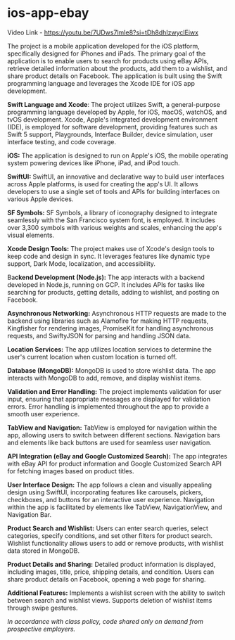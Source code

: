 # ios-app-ebay

Video Link - https://youtu.be/7UDws7lmIe8?si=tDh8dhIzwyclEiwx

The project is a mobile application developed for the iOS platform, specifically designed for iPhones and iPads. The primary goal of the application is to enable users to search for products using eBay APIs, retrieve detailed information about the products, add them to a wishlist, and share product details on Facebook. The application is built using the Swift programming language and leverages the Xcode IDE for iOS app development.

**Swift Language and Xcode**: The project utilizes Swift, a general-purpose programming language developed by Apple, for iOS, macOS, watchOS, and tvOS development.
Xcode, Apple's integrated development environment (IDE), is employed for software development, providing features such as Swift 5 support, Playgrounds, Interface Builder, device simulation, user interface testing, and code coverage.

**iOS:** The application is designed to run on Apple's iOS, the mobile operating system powering devices like iPhone, iPad, and iPod touch.

**SwiftUI:** SwiftUI, an innovative and declarative way to build user interfaces across Apple platforms, is used for creating the app's UI. It allows developers to use a single set of tools and APIs for building interfaces on various Apple devices.

**SF Symbols:** SF Symbols, a library of iconography designed to integrate seamlessly with the San Francisco system font, is employed. It includes over 3,300 symbols with various weights and scales, enhancing the app's visual elements.

**Xcode Design Tools:** The project makes use of Xcode's design tools to keep code and design in sync. It leverages features like dynamic type support, Dark Mode, localization, and accessibility.

Ba**ckend Development (Node.js):** The app interacts with a backend developed in Node.js, running on GCP. It includes APIs for tasks like searching for products, getting details, adding to wishlist, and posting on Facebook.

**Asynchronous Networking:** Asynchronous HTTP requests are made to the backend using libraries such as Alamofire for making HTTP requests, Kingfisher for rendering images, PromiseKit for handling asynchronous requests, and SwiftyJSON for parsing and handling JSON data.

**Location Services:** The app utilizes location services to determine the user's current location when custom location is turned off. 

**Database (MongoDB):** MongoDB is used to store wishlist data. The app interacts with MongoDB to add, remove, and display wishlist items.

**Validation and Error Handling:** The project implements validation for user input, ensuring that appropriate messages are displayed for validation errors. Error handling is implemented throughout the app to provide a smooth user experience.

**TabView and Navigation:** TabView is employed for navigation within the app, allowing users to switch between different sections. Navigation bars and elements like back buttons are used for seamless user navigation.

**API Integration (eBay and Google Customized Search):** The app integrates with eBay API for product information and Google Customized Search API for fetching images based on product titles.

**User Interface Design:** The app follows a clean and visually appealing design using SwiftUI, incorporating features like carousels, pickers, checkboxes, and buttons for an interactive user experience. Navigation within the app is facilitated by elements like TabView, NavigationView, and Navigation Bar.

**Product Search and Wishlist:** Users can enter search queries, select categories, specify conditions, and set other filters for product search. Wishlist functionality allows users to add or remove products, with wishlist data stored in MongoDB.

**Product Details and Sharing:** Detailed product information is displayed, including images, title, price, shipping details, and condition. Users can share product details on Facebook, opening a web page for sharing.

**Additional Features:** Implements a wishlist screen with the ability to switch between search and wishlist views. Supports deletion of wishlist items through swipe gestures.

_In accordance with class policy, code shared only on demand from prospective employers._
